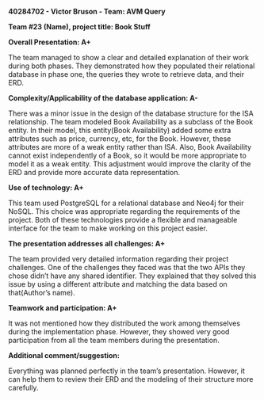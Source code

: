 **40284702 - Victor Bruson - Team: AVM Query**

**Team #23 (Name), project title: Book Stuff**

**Overall Presentation: A+**

The team managed to show a clear and detailed explanation of their work during both phases. They demonstrated how they populated their relational database in phase one, the queries they wrote to retrieve data, and their ERD.

**Complexity/Applicability of the database application: A-**

There was a minor issue in the design of the database structure for the ISA relationship. The team modeled Book Availability as a subclass of the Book entity. In their model, this entity(Book Availability) added some extra attributes such as price, currency, etc, for the Book. However, these attributes are more of a weak entity rather than ISA. Also, Book Availability cannot exist independently of a Book, so it would be more appropriate to model it as a weak entity. This adjustment would improve the clarity of the ERD and provide more accurate data representation.

**Use of technology: A+**

This team used PostgreSQL for a relational database and Neo4j for their NoSQL. This choice was appropriate regarding the requirements of the project. Both of these technologies provide a flexible and manageable interface for the team to make working on this project easier.

**The presentation addresses all challenges: A+**

The team provided very detailed information regarding their project challenges. One of the challenges they faced was that the two APIs they chose didn’t have any shared identifier. They explained that they solved this issue by using a different attribute and matching the data based on that(Author’s name).

**Teamwork and participation: A+**

It was not mentioned how they distributed the work among themselves during the implementation phase. However, they showed very good participation from all the team members during the presentation.

**Additional comment/suggestion:**

Everything was planned perfectly in the team’s presentation. However, it can help them to review their ERD and the modeling of their structure more carefully.
